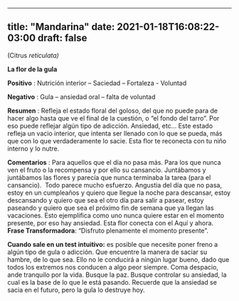 
---
title: "Mandarina"
date: 2021-01-18T16:08:22-03:00
draft: false
--- 
        

 

 



(Citrus *reticulata)*


**La flor de la gula** 
 


**Positivo** : Nutrición interior – Saciedad – Fortaleza - Voluntad


**Negativo** : Gula – ansiedad oral – falta de voluntad  
   


**Resumen** : Refleja el estado floral del goloso, del que no
 puede para de hacer algo hasta que ve el final de la cuestión, o “el fondo del
 tarro”. Por eso puede reflejar algún tipo de adicción. Ansiedad, etc... Este
 estado refleja un vacio interior, que intenta ser llenado con lo que se pueda,
 más que con lo que verdaderamente lo sacie.
Esta flor te
 reconecta con tu niño interno y lo nutre.
   

**Comentarios** : Para aquellos que el día no
 pasa más. Para los que nunca ven el fruto o la recompensa y por ello su
 cansancio.
Juntábamos y juntábamos las flores y parecía que nunca terminaba la
 tarea (para el cansancio).  Todo parece
 mucho esfuerzo.
Angustia del día que no pasa, estoy en un cumpleaños y quiero que
 llegue la noche para descansar, estoy descansando y quiero que sea el otro día
 para salir a pasear, estoy paseando y quiero que sea el próximo fin de semana
 que ya llegan las vacaciones. Esto ejemplifica como uno nunca quiere estar en
 el momento presente, por eso hay ansiedad. Esta flor conecta con el Aquí y ahora.
**Frase
 Transformadora**: “Disfruto plenamente el momento presente”.
 


**Cuando sale en un test intuitivo:**  es posible que necesite poner freno a algún tipo de
 gula o adicción. Que encuentre la manera de saciar su hambre, de lo que sea. 
Ello no le conducirá
 a ningún lugar bueno, dado que todos los extremos nos conducen a algo peor
 siempre.
Coma despacio, ande
 tranquilo por la vida. Busque la paz.
Busque controlar su
 ansiedad, la cual es la base de lo que le está pasando. Recuerde que la
 ansiedad se sacia en el futuro, pero la gula lo destruye hoy.



